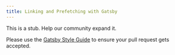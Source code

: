 ```yaml
---
title: Linking and Prefetching with Gatsby
---
```


This is a stub. Help our community expand it.

Please use the [Gatsby Style Guide](/contributing/gatsby-style-guide) to ensure your
pull request gets accepted.
